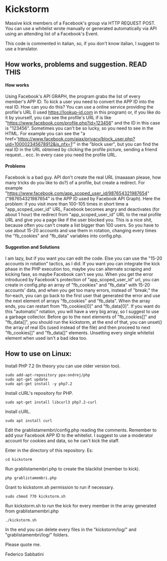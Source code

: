 # Kickstorm
Massive kick members of a Facebook's group via HTTP REQUEST POST.
You can use a whitelist wrote manually or generated automatically via API using an attending list of a Facebook's Event.

This code is commented in italian, so, if you don't know italian, I suggest to use a translator.

## How works, problems and suggestion. READ THIS
#### How works
Using Facebook's API GRAPH, the program grabs the list of every member's APP ID. To kick a user you need to convert the APP ID into the real ID. How can you do this? You can use a online service providing the profile's URL (I used https://lookup-id.com in this program) or, if you like do it by yourself, you can see the profile's URL if is like "https://www.facebook.com/profile.php?id=123456" and the ID in this case is "123456". Sometimes you can't be so lucky, so you need to see in the HTML. For example you can see the "a href='https://www.facebook.com/ajax/privacy/block_user.php?uid=100002345678912&is_nfx=1'" in the "block user", but you can find the real ID in the URL obteined by clicking the profile picture, sending a friend request... ecc. In every case you need the profile URL.

#### Problems
Facebook is a bad guy. API don't create the real URL (maaaaan please, how many tricks do you like to do?) of a profile, but create a redirect. For example "https://www.facebook.com/app_scoped_user_id/987654321987654" ("987654321987654" is the APP ID used by Facebook API Graph). Here the problem: if you visit more than 100-105 times in short time a "app_scoped_user_id" URL, Facebook becomes angry and deactivates (for about 1 hour) the redirect from "app_scoped_user_id" URL to the real profile URL and give you a page like if the user blocked you. This is a nice shit, because often you can't create a list bigger than 100 users. So you have to use about 15-20 accounts and use them in rotation, changing every times the "fb_cookies" and "fb_data" variables into config.php.

#### Suggestion and Solutions
I am lazy, but if you want you can edit the code. Else you can use the "15-20 accounts in rotation" tactics, as I did. If you want you can integrate the kick phase in the PHP execution too, maybe you can alternate scraping and kicking fase, so maybe Facebook can't see you. When you get the error introduced by Facebook's protection of "app_scoped_user_id" url, you can create in config.php an array of "fb_cookies" and "fb_data" with 15-20 accounts' data, and when you get too many errors, instead of "break;" the for-each, you can go back to the first user that generated the error and use the next element of arrays "fb_cookies" and "fb_data". When the array ends, you can restart from "fb_cookies[0]" and "fb_data[0]". If you want do this "automatic" rotation, you will have a very big array, so I suggest to use a garbage collector. Before go to the next elements of "fb_cookies[]" and "fb_data[]", you should run the kickstorm, at the end of that, you can unset() the array of real IDs (used instead of the file) and then proceed to next "fb_cookies[]" and "fb_data[]" elements. Unsetting every single whitelist element when used isn't a bad idea too.

## How to use on Linux:
Install PHP 7.2 (In theory you can use older version too).
```
sudo add-apt-repository ppa:ondrej/php
sudo apt-get update
sudo apt-get install -y php7.2
```

Install cURL's repository for PHP.
```
sudo apt-get install libcurl3 php7.2-curl 
```

Install cURL.
```
sudo apt install curl
```

Edit the grablistamembri/config.php reading the comments.
Remember to add your Facebook APP ID to the whitelist.
I suggest to use a moderator account for cookies and data, so he can't kick the staff.

Enter in the directory of this repository. Es:
```
cd kickstorm
```

Run grablistamembri.php to create the blacklist (member to kick).
```
php grablistamembri.php
```

Grant to kickstorm.sh permission to run if necessary.
```
sudo chmod 770 kickstorm.sh
```

Run kickstorm.sh to run the kick for every member in the array generated from grablistamembri.php
```
./kickstorm.sh
```

In the end you can delete every files in the "kickstorm/log/" and "grablistamembri/log/" folders.

Please quote me.

Federico Sabbatini
